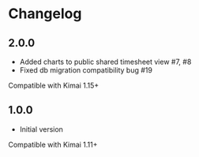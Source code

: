 # Changelog

## 2.0.0

- Added charts to public shared timesheet view #7, #8
- Fixed db migration compatibility bug #19

Compatible with Kimai 1.15+

## 1.0.0

- Initial version
  
Compatible with Kimai 1.11+
